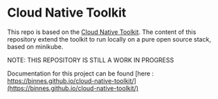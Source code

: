 # Cloud Native Toolkit

This repo is based on the [Cloud Native Toolkit](https://cloudnativetoolkit.dev).  The content of this repository extend the toolkit to run locally on a pure open source stack, based on minikube.

NOTE:  THIS REPOSITORY IS STILL A WORK IN PROGRESS

Documentation for this project can be found [here : https://binnes.github.io/cloud-native-toolkit/](https://binnes.github.io/cloud-native-toolkit/)
